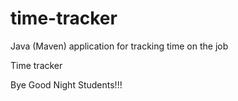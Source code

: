 # time-tracker
Java (Maven) application for tracking time on the job

Time tracker

Bye Good Night Students!!!
